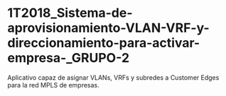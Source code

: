 # 1T2018_Sistema-de-aprovisionamiento-VLAN-VRF-y-direccionamiento-para-activar-empresa-_GRUPO-2
Aplicativo capaz de asignar VLANs, VRFs y subredes a Customer Edges para la red MPLS de empresas.

